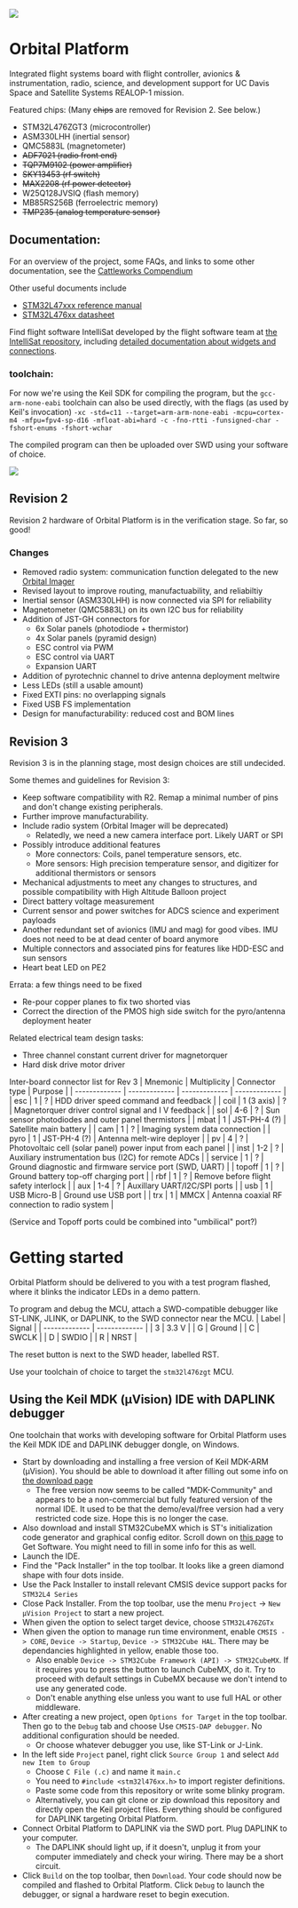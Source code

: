 ![](pictures/r1-1.jpg)

# Orbital Platform

Integrated flight systems board with flight controller, avionics & instrumentation, radio, science, and development support for UC Davis Space and Satellite Systems REALOP-1 mission.

Featured chips: (Many ~~chips~~ are removed for Revision 2. See below.)
 - STM32L476ZGT3 (microcontroller)
 - ASM330LHH (inertial sensor)
 - QMC5883L (magnetometer)
 - ~~ADF7021 (radio front end)~~ 
 - ~~TQP7M9102 (power amplifier)~~ 
 - ~~SKY13453 (rf switch)~~
 - ~~MAX2208 (rf power detector)~~ 
 - W25Q128JVSIQ (flash memory) 
 - MB85RS256B (ferroelectric memory)
 - ~~TMP235 (analog temperature sensor)~~ 

## Documentation:

For an overview of the project, some FAQs, and links to some other documentation, see the [Cattleworks Compendium](https://docs.google.com/document/d/1Hi_DiSkjC-WS4wI39fk3itqsipQI5O-aAOiK9zkmOj8/edit#)

Other useful documents include
- [STM32L47xxx reference manual](https://www.st.com/resource/en/reference_manual/rm0351-stm32l47xxx-stm32l48xxx-stm32l49xxx-and-stm32l4axxx-advanced-armbased-32bit-mcus-stmicroelectronics.pdf)
- [STM32L476xx datasheet](https://www.st.com/resource/en/datasheet/stm32l476zg.pdf)

Find flight software IntelliSat developed by the flight software team at [the IntelliSat repository](https://github.com/Space-and-Satellite-Systems-UC-Davis/IntelliSat), including [detailed documentation about widgets and connections](https://github.com/Space-and-Satellite-Systems-UC-Davis/IntelliSat/blob/main/Manuals/OrbitalPlatform_Hardware/OP_Hardware.md). 

### toolchain:

For now we're using the Keil SDK for compiling the program, but the `gcc-arm-none-eabi` toolchain can also be used directly, with the flags (as used by Keil's invocation) `-xc -std=c11 --target=arm-arm-none-eabi -mcpu=cortex-m4 -mfpu=fpv4-sp-d16 -mfloat-abi=hard -c
-fno-rtti -funsigned-char -fshort-enums -fshort-wchar`

The compiled program can then be uploaded over SWD using your software of choice.

![](pictures/r2-1.jpg)

## Revision 2

Revision 2 hardware of Orbital Platform is in the verification stage. So far, so good!

### Changes 
- Removed radio system: communication function delegated to the new [Orbital Imager](https://github.com/REALOP-ELEC/Orbital_Imager_LRes) 
- Revised layout to improve routing, manufactuability, and reliabiltiy
- Inertial sensor (ASM330LHH) is now connected via SPI for reliability
- Magnetometer (QMC5883L) on its own I2C bus for reliability
- Addition of JST-GH connectors for
  - 6x Solar panels (photodiode + thermistor)
  - 4x Solar panels (pyramid design) 
  - ESC control via PWM
  - ESC control via UART
  - Expansion UART
- Addition of pyrotechnic channel to drive antenna deployment meltwire
- Less LEDs (still a usable amount)
- Fixed EXTI pins: no overlapping signals
- Fixed USB FS implementation 
- Design for manufacturability: reduced cost and BOM lines

## Revision 3

Revision 3 is in the planning stage, most design choices are still undecided. 

Some themes and guidelines for Revision 3: 
- Keep software compatibility with R2. Remap a minimal number of pins and don't change existing peripherals. 
- Further improve manufacturability.
- Include radio system (Orbital Imager will be deprecated)
  - Relatedly, we need a new camera interface port. Likely UART or SPI
- Possibly introduce additional features 
  - More connectors: Coils, panel temperature sensors, etc. 
  - More sensors: High precision temperature sensor, and digitizer for additional thermistors or sensors 
- Mechanical adjustments to meet any changes to structures, and possible compatibility with High Altitude Balloon project 
- Direct battery voltage measurement 
- Current sensor and power switches for ADCS science and experiment payloads
- Another redundant set of avionics (IMU and mag) for good vibes. IMU does not need to be at dead center of board anymore
- Multiple connectors and associated pins for features like HDD-ESC and sun sensors
- Heart beat LED on PE2 

Errata: a few things need to be fixed 
- Re-pour copper planes to fix two shorted vias
- Correct the direction of the PMOS high side switch for the pyro/antenna deployment heater 

Related electrical team design tasks: 
- Three channel constant current driver for magnetorquer
- Hard disk drive motor driver

Inter-board connector list for Rev 3
| Mnemonic | Multiplicity | Connector type | Purpose |
| ------------- | ------------- | ------------- | ------------- |
| esc | 1 | ? | HDD driver speed command and feedback |
| coil | 1 (3 axis) | ? | Magnetorquer driver control signal and I V feedback |
| sol | 4-6 | ? | Sun sensor photodiodes and outer panel thermistors |
| mbat | 1 | JST-PH-4 (?) | Satellite main battery |
| cam | 1 | ? | Imaging system data connection | 
| pyro | 1 | JST-PH-4 (?) | Antenna melt-wire deployer |
| pv | 4 | ? | Photovoltaic cell (solar panel) power input from each panel |
| inst | 1-2 | ? | Auxiliary instrumentation bus (I2C) for remote ADCs |
| service | 1 | ? | Ground diagnostic and firmware service port (SWD, UART) | 
| topoff | 1 | ? | Ground battery top-off charging port |
| rbf | 1 | ? | Remove before flight safety interlock |
| aux | 1-4 | ? | Auxillary UART/I2C/SPI ports | 
| usb | 1 | USB Micro-B | Ground use USB port |
| trx | 1 | MMCX | Antenna coaxial RF connection to radio system |

(Service and Topoff ports could be combined into "umbilical" port?)

# Getting started

Orbital Platform should be delivered to you with a test program flashed, where it blinks the indicator LEDs in a demo pattern. 

To program and debug the MCU, attach a SWD-compatible debugger like ST-LINK, JLINK, or DAPLINK, to the SWD connector near the MCU. 
| Label | Signal |
| ------------- | ------------- |
| 3 | 3.3 V  |
| G | Ground |
| C | SWCLK  |
| D | SWDIO  |
| R | NRST   |

The reset button is next to the SWD header, labelled RST. 

Use your toolchain of choice to target the `stm32l476zgt` MCU. 

## Using the Keil MDK (μVision) IDE with DAPLINK debugger

One toolchain that works with developing software for Orbital Platform uses the Keil MDK IDE and DAPLINK debugger dongle, on Windows. 
- Start by downloading and installing a free version of Keil MDK-ARM (μVision). You should be able to download it after filling out some info on [the download page](https://www.keil.com/demo/eval/arm.htm)
  - The free version now seems to be called "MDK-Community" and appears to be a non-commercial but fully featured version of the normal IDE. It used to be that the demo/eval/free version had a very restricted code size. Hope this is no longer the case.
- Also download and install STM32CubeMX which is ST's initialization code generator and graphical config editor. Scroll down on [this page](https://www.st.com/en/development-tools/stm32cubemx.html) to Get Software. You might need to fill in some info for this as well. 
- Launch the IDE.
- Find the "Pack Installer" in the top toolbar. It looks like a green diamond shape with four dots inside.
- Use the Pack Installer to install relevant CMSIS device support packs for `STM32L4 Series`
- Close Pack Installer. From the top toolbar, use the menu `Project` -> `New μVision Project` to start a new project.
- When given the option to select target device, choose `STM32L476ZGTx`
- When given the option to manage run time environment, enable `CMSIS -> CORE`, `Device -> Startup`, `Device -> STM32Cube HAL`. There may be dependancies highlighted in yellow, enable those too.
  - Also enable `Device -> STM32Cube Framework (API) -> STM32CubeMX`. If it requires you to press the button to launch CubeMX, do it. Try to proceed with default settings in CubeMX because we don't intend to use any generated code.
  - Don't enable anything else unless you want to use full HAL or other middleware.
- After creating a new project, open `Options for Target` in the top toolbar. Then go to the `Debug` tab and choose Use `CMSIS-DAP debugger`. No additional configuration should be needed.
  - Or choose whatever debugger you use, like ST-Link or J-Link.
- In the left side `Project` panel, right click `Source Group 1` and select `Add new Item to Group`
  - Choose `C File (.c)` and name it `main.c`
  - You need to `#include <stm32l476xx.h>` to import register definitions.
  - Paste some code from this repository or write some blinky program.
  - Alternatively, you can git clone or zip download this repository and directly open the Keil project files. Everything should be configured for DAPLINK targeting Orbital Platform.
- Connect Orbital Platform to DAPLINK via the SWD port. Plug DAPLINK to your computer.
  - The DAPLINK should light up, if it doesn't, unplug it from your computer immediately and check your wiring. There may be a short circuit.
- Click `Build` on the top toolbar, then `Download`. Your code should now be compiled and flashed to Orbital Platform. Click `Debug` to launch the debugger, or signal a hardware reset to begin execution.



